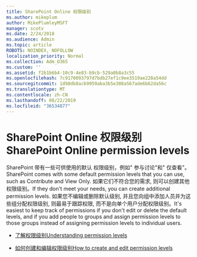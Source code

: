 ```yaml
---
title: SharePoint Online 权限级别
ms.author: mikeplum
author: MikePlumleyMSFT
manager: scotv
ms.date: 2/24/2018
ms.audience: Admin
ms.topic: article
ROBOTS: NOINDEX, NOFOLLOW
localization_priority: Normal
ms.collection: Adm_O365
ms.custom: ''
ms.assetid: f2b1b6b4-10c9-4e83-b9cb-529a0b8a3c55
ms.openlocfilehash: 7c9170093797d7bdb27ef1c9ee3519ae228a54dd
ms.sourcegitcommit: 1d98db8acb9959aba3b5e308a567ade6b62da56c
ms.translationtype: MT
ms.contentlocale: zh-CN
ms.lasthandoff: 08/22/2019
ms.locfileid: "36534877"
---
```

# <a name="sharepoint-online-permission-levels"></a><span data-ttu-id="971c4-102">SharePoint Online 权限级别</span><span class="sxs-lookup"><span data-stu-id="971c4-102">SharePoint Online permission levels</span></span>

<span data-ttu-id="971c4-103">SharePoint 带有一些可供使用的默认 权限级别，例如" 参与讨论"和" 仅查看"。</span><span class="sxs-lookup"><span data-stu-id="971c4-103">SharePoint comes with some default permission levels that you can use, such as Contribute and View Only.</span></span> <span data-ttu-id="971c4-104">如果它们不符合您的需求, 则可以创建其他权限级别。</span><span class="sxs-lookup"><span data-stu-id="971c4-104">If they don't meet your needs, you can create additional permission levels.</span></span> <span data-ttu-id="971c4-105">如果您不编辑或删除默认级别, 并且您向组中添加人员并为这些组分配权限级别, 则最易于跟踪权限, 而不是向单个用户分配权限级别。</span><span class="sxs-lookup"><span data-stu-id="971c4-105">It's easiest to keep track of permissions if you don't edit or delete the default levels, and if you add people to groups and assign permission levels to those groups instead of assigning permission levels to individual users.</span></span>
  
- [<span data-ttu-id="971c4-106">了解权限级别</span><span class="sxs-lookup"><span data-stu-id="971c4-106">Understanding permission levels</span></span>](https://go.microsoft.com/fwlink/?linkid=867071)
    
- [<span data-ttu-id="971c4-107">如何创建和编辑权限级别</span><span class="sxs-lookup"><span data-stu-id="971c4-107">How to create and edit permission levels</span></span>](https://go.microsoft.com/fwlink/?linkid=867072)
    

